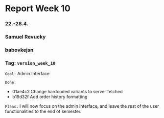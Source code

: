 # Report Week 10
### 22.-28.4.
### Samuel Revucky
### babovkejsn
### Tag: `version_week_10`

`Goal:` Admin Interface

`Done:` 
- 01ae4c2 Change hardcoded variants to server fetched
- b19d32f Add order history formatting


`Plans:` I will now focus on the admin interface, and leave the rest of the user functionalities to the end of semester.
